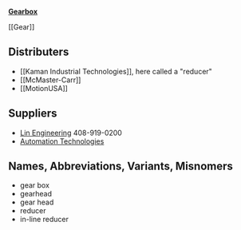[**Gearbox**](https://en.wikipedia.org/wiki/Transmission_(mechanics))

[[Gear]]


## Distributers
* [[Kaman Industrial Technologies]], here called a "reducer"
* [[McMaster-Carr]]
* [[MotionUSA]]

## Suppliers
* [Lin Engineering](http://www.linengineering.com/gearheads/) 408-919-0200
* [Automation Technologies](http://www.automationtechnologiesinc.com/products-page/cnc-gear-box)

## Names, Abbreviations, Variants, Misnomers
* gear box
* gearhead
* gear head
* reducer
* in-line reducer